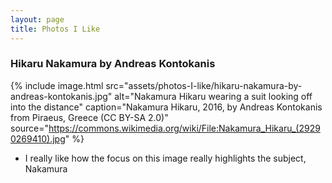 ```yaml
---
layout: page
title: Photos I Like
---
```


### Hikaru Nakamura by Andreas Kontokanis

{% include image.html 
    src="assets/photos-I-like/hikaru-nakamura-by-andreas-kontokanis.jpg"
    alt="Nakamura Hikaru wearing a suit looking off into the distance" 
    caption="Nakamura Hikaru, 2016, by Andreas Kontokanis from Piraeus, Greece (CC BY-SA 2.0)"
    source="https://commons.wikimedia.org/wiki/File:Nakamura_Hikaru_(29290269410).jpg"
%}

- I really like how the focus on this image really highlights the subject, Nakamura